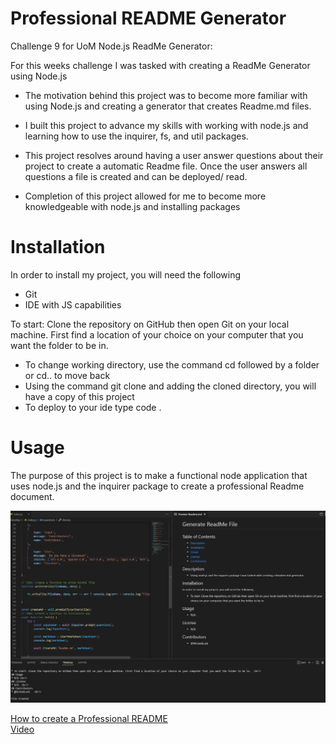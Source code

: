 # Professional README Generator 

Challenge 9 for UoM Node.js ReadMe Generator:  

For this weeks challenge I was tasked with creating a ReadMe Generator using Node.js

- The motivation behind this project was to become more familiar with using Node.js and creating a generator that creates Readme.md files. 
 
- I built this project to advance my skills with working with node.js and learning how to use the inquirer, fs, and util packages.  

- This project resolves around having a user answer questions about their project to create a automatic Readme file. Once the user answers all questions a file is created and can be deployed/ read.    

- Completion of this project allowed for me to become more knowledgeable with node.js and installing packages 

# Installation
In order to install my project, you will need the following

- Git
- IDE with JS capabilities 

To start: 
Clone the repository on GitHub then open Git on your local machine. First find a location of your choice on your computer that you want the folder to be in.
- To change working directory, use the command cd followed by a folder or cd.. to move back  
- Using the command git clone and adding the cloned directory, you will have a copy of this project
- To deploy to your ide type code . 

# Usage 
The purpose of this project is to make a functional node application that uses node.js and the inquirer package to create a professional Readme document.  


![Challange9-ReadMeGenerator](./image/ReadMe.PNG)

[How to create a Professional README](https://coding-boot-camp.github.io/full-stack/github/professional-readme-guide) <br/>
[Video](https://www.youtube.com/watch?v=njsNM1Rr_GM)
